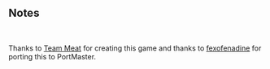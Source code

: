 ## Notes
<br/>

Thanks to [Team Meat](http://www.supermeatboy.com/) for creating this game and thanks to [fexofenadine](https://github.com/fexofenadine) for porting this to PortMaster.
<br/>


